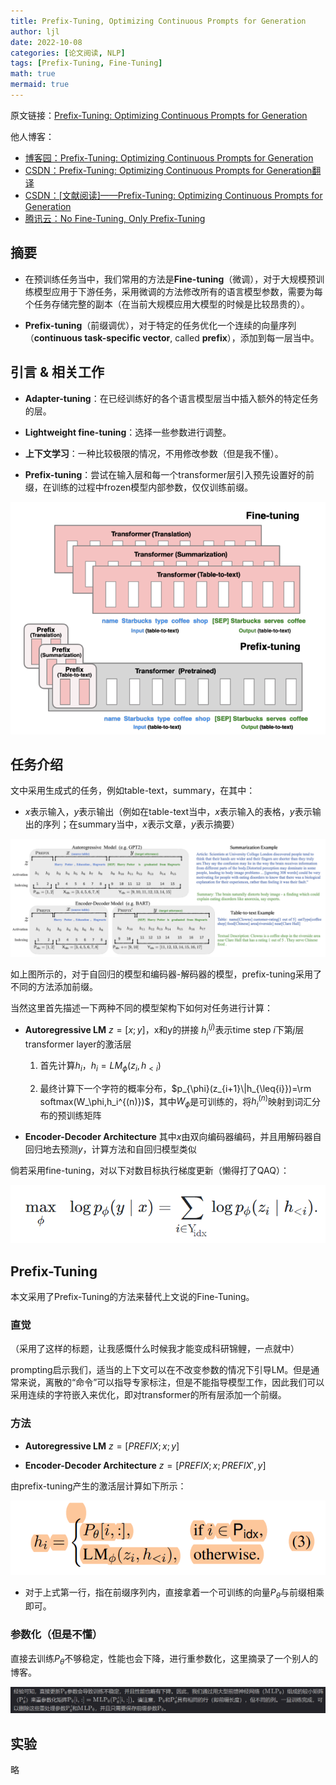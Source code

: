 ```yaml
---
title: Prefix-Tuning, Optimizing Continuous Prompts for Generation
author: ljl
date: 2022-10-08
categories: [论文阅读, NLP]
tags: [Prefix-Tuning, Fine-Tuning]
math: true
mermaid: true
---
```


原文链接：[Prefix-Tuning: Optimizing Continuous Prompts for Generation](https://arxiv.org/abs/2101.00190)

他人博客：
- [博客园：Prefix-Tuning: Optimizing Continuous Prompts for Generation](https://www.cnblogs.com/TABball/p/16105425.html)
- [CSDN：Prefix-Tuning: Optimizing Continuous Prompts for Generation翻译](https://blog.csdn.net/qq_28385535/article/details/119909513)
- [CSDN：[文献阅读]——Prefix-Tuning: Optimizing Continuous Prompts for Generation](https://blog.csdn.net/jokerxsy/article/details/120104471)
- [腾讯云：No Fine-Tuning, Only Prefix-Tuning](https://cloud.tencent.com/developer/article/1928817)

## 摘要

- 在预训练任务当中，我们常用的方法是**Fine-tuning**（微调），对于大规模预训练模型应用于下游任务，采用微调的方法修改所有的语言模型参数，需要为每个任务存储完整的副本（在当前大规模应用大模型的时候是比较昂贵的）。

- **Prefix-tuning**（前缀调优），对于特定的任务优化一个连续的向量序列（**continuous task-specific vector**, called **prefix**），添加到每一层当中。

## 引言 & 相关工作

- **Adapter-tuning**：在已经训练好的各个语言模型层当中插入额外的特定任务的层。

- **Lightweight fine-tuning**：选择一些参数进行调整。

- **上下文学习**：一种比较极限的情况，不用修改参数（但是我不懂）。

- **Prefix-tuning**：尝试在输入层和每一个transformer层引入预先设置好的前缀，在训练的过程中frozen模型内部参数，仅仅训练前缀。

![Desktop View](/assets/img/posts/2022-10-08-Prefix-tuning/finetuning-prefixtuning.png)

## 任务介绍

文中采用生成式的任务，例如table-text，summary，在其中：

- $x$表示输入，$y$表示输出（例如在table-text当中，$x$表示输入的表格，$y$表示输出的序列；在summary当中，$x$表示文章，$y$表示摘要）

![Desktop View](/assets/img/posts/2022-10-08-Prefix-tuning/task-statement.png)

如上图所示的，对于自回归的模型和编码器-解码器的模型，prefix-tuning采用了不同的方法添加前缀。

当然这里首先描述一下两种不同的模型架构下如何对任务进行计算：

- **Autoregressive LM**
    $z=[x;y]$，x和y的拼接
    $h_i^{(j)}$表示time step $i$下第$j$层transformer layer的激活层
    1. 首先计算$h_i$，$h_i=LM_{\phi}(z_i,h_{<i})$

    2. 最终计算下一个字符的概率分布，$p_{\phi}(z_{i+1}\|h_{\leq{i}})=\rm softmax(W_\phi,h_i^{(n)})$，其中$W_\phi$是可训练的，将$h_i^{(n)}$映射到词汇分布的预训练矩阵

- **Encoder-Decoder Architecture**
    其中$x$由双向编码器编码，并且用解码器自回归地去预测$y$，计算方法和自回归模型类似

倘若采用fine-tuning，对以下对数目标执行梯度更新（懒得打了QAQ）：

![Desktop View](/assets/img/posts/2022-10-08-Prefix-tuning/%E6%A2%AF%E5%BA%A6%E6%9B%B4%E6%96%B0.png)

## Prefix-Tuning

本文采用了Prefix-Tuning的方法来替代上文说的Fine-Tuning。

### 直觉
（采用了这样的标题，让我感慨什么时候我才能变成科研锦鲤，一点就中）

prompting启示我们，适当的上下文可以在不改变参数的情况下引导LM。但是通常来说，离散的“命令”可以指导专家标注，但是不能指导模型工作，因此我们可以采用连续的字符嵌入来优化，即对transformer的所有层添加一个前缀。

### 方法

- **Autoregressive LM**
    $z=[PREFIX;x;y]$

- **Encoder-Decoder Architecture**
    $z=[PREFIX;x;PREFIX',y]$

由prefix-tuning产生的激活层计算如下所示：

![Desktop View](/assets/img/posts/2022-10-08-Prefix-tuning/%E6%BF%80%E6%B4%BB%E5%B1%82%E8%AE%A1%E7%AE%97.png)

- 对于上式第一行，指在前缀序列内，直接拿着一个可训练的向量$P_\theta$与前缀相乘即可。

### 参数化（但是不懂）

直接去训练$P_\theta$不够稳定，性能也会下降，进行重参数化，这里摘录了一个别人的博客。

![Desktop View](/assets/img/posts/2022-10-08-Prefix-tuning/%E9%87%8D%E5%8F%82%E6%95%B0%E5%8C%96.png)

## 实验

略
